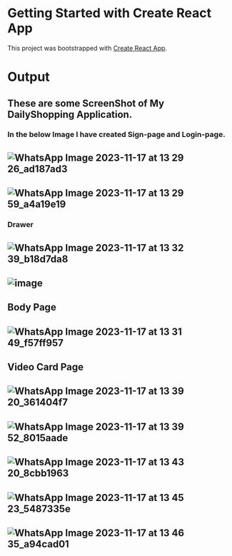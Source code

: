 # Getting Started with Create React App

This project was bootstrapped with [Create React App](https://github.com/facebook/create-react-app).
# Output
## These are some ScreenShot of My DailyShopping Application.
### In the below Image I have created Sign-page and Login-page.
## ![WhatsApp Image 2023-11-17 at 13 29 26_ad187ad3](https://github.com/Dheeraj0802-w/my-youtube/assets/76865248/2085ca56-c5c0-432c-9a8a-f0890f39cf13)
## ![WhatsApp Image 2023-11-17 at 13 29 59_a4a19e19](https://github.com/Dheeraj0802-w/my-youtube/assets/76865248/99e2d1fc-30fc-429a-b5cb-b4ed4ea3e95d)

### Drawer 
## ![WhatsApp Image 2023-11-17 at 13 32 39_b18d7da8](https://github.com/Dheeraj0802-w/my-youtube/assets/76865248/4373df12-47a9-492e-9bdb-cdd692fec9d2)
## ![image](https://github.com/Dheeraj0802-w/my-youtube/assets/76865248/6e6e85ea-3406-49d2-89b5-fa2f38cd9b14)

## Body Page
## ![WhatsApp Image 2023-11-17 at 13 31 49_f57ff957](https://github.com/Dheeraj0802-w/my-youtube/assets/76865248/8ee359d1-2201-4755-998c-8983ab578910)

## Video Card Page
## ![WhatsApp Image 2023-11-17 at 13 39 20_361404f7](https://github.com/Dheeraj0802-w/my-youtube/assets/76865248/b5167f56-ab62-4f2d-a68a-573c58bfa2fd)
## ![WhatsApp Image 2023-11-17 at 13 39 52_8015aade](https://github.com/Dheeraj0802-w/my-youtube/assets/76865248/aaeef309-6901-49f0-a5ce-0d5f75b99cb3)
## ![WhatsApp Image 2023-11-17 at 13 43 20_8cbb1963](https://github.com/Dheeraj0802-w/my-youtube/assets/76865248/b4ba35d5-25f6-420d-b41b-75414138bc2b)
## ![WhatsApp Image 2023-11-17 at 13 45 23_5487335e](https://github.com/Dheeraj0802-w/my-youtube/assets/76865248/8d3071f7-96e1-46eb-9217-36fb7dba0289)
## ![WhatsApp Image 2023-11-17 at 13 46 35_a94cad01](https://github.com/Dheeraj0802-w/my-youtube/assets/76865248/5f20356a-7c36-48a7-abf6-748a92e152be)





